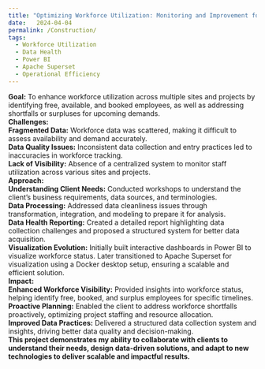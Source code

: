 ```yaml
---
title: "Optimizing Workforce Utilization: Monitoring and Improvement for a Construction Company"
date:   2024-04-04
permalink: /Construction/
tags:
  - Workforce Utilization 
  - Data Health
  - Power BI
  - Apache Superset
  - Operational Efficiency
---
```


**Goal:** To enhance workforce utilization across multiple sites and projects by identifying free, available, and booked employees, as well as addressing shortfalls or surpluses for upcoming demands.
\
**Challenges:**
\
**Fragmented Data:** Workforce data was scattered, making it difficult to assess availability and demand accurately.\
**Data Quality Issues:** Inconsistent data collection and entry practices led to inaccuracies in workforce tracking.\
**Lack of Visibility:** Absence of a centralized system to monitor staff utilization across various sites and projects.\
**Approach:**
\
**Understanding Client Needs:** Conducted workshops to understand the client’s business requirements, data sources, and terminologies.\
**Data Processing:** Addressed data cleanliness issues through transformation, integration, and modeling to prepare it for analysis.\
**Data Health Reporting:** Created a detailed report highlighting data collection challenges and proposed a structured system for better data acquisition.\
**Visualization Evolution:** Initially built interactive dashboards in Power BI to visualize workforce status. Later transitioned to Apache Superset for visualization using a Docker desktop setup, ensuring a scalable and efficient solution.\
**Impact:**
\
**Enhanced Workforce Visibility:** Provided insights into workforce status, helping identify free, booked, and surplus employees for specific timelines.\
**Proactive Planning:** Enabled the client to address workforce shortfalls proactively, optimizing project staffing and resource allocation.\
**Improved Data Practices:** Delivered a structured data collection system and insights, driving better data quality and decision-making.\
**This project demonstrates my ability to collaborate with clients to understand their needs, design data-driven solutions, and adapt to new technologies to deliver scalable and impactful results.**
